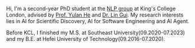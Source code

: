Hi, I'm a second-year PhD student at the [NLP group](https://kclnlp.github.io/) at King's College London, advised by [Prof. Yulan He](https://sites.google.com/view/yulanhe) and [Dr. Lin Gui](https://sites.google.com/view/lin-gui/about-me). My research interests lies in AI for Scientific Discovery, AI for Software Engineering and AI Agent.

Before KCL, I finished my M.S. at Southeast University(09.2020-07.2023) and my B.E. at Hefei University of Technology(09.2016-07.2020). 
